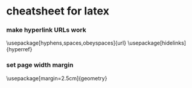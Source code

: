 # cheatsheet for latex

### make hyperlink URLs work

\usepackage[hyphens,spaces,obeyspaces]{url}
\usepackage[hidelinks]{hyperref}

### set page width margin

\usepackage[margin=2.5cm]{geometry}


